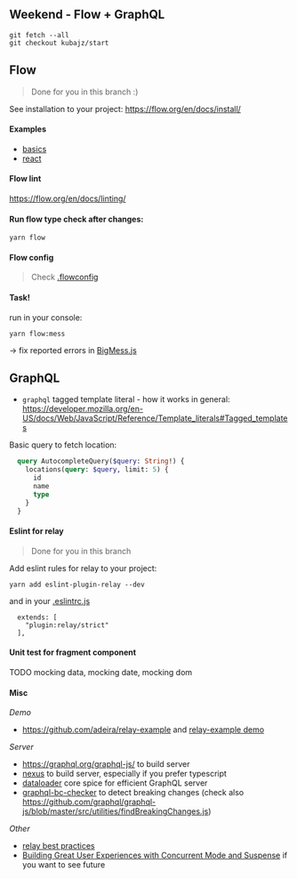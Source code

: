## Weekend - Flow + GraphQL

```
git fetch --all
git checkout kubajz/start
```

## Flow

> Done for you in this branch :)

See installation to your project: https://flow.org/en/docs/install/

#### Examples

- [basics](http://bit.ly/2KNJkKl) 
- [react](http://bit.ly/2qttbmz)

#### Flow lint

https://flow.org/en/docs/linting/

#### Run flow type check after changes:

```
yarn flow
```

#### Flow config

> Check [.flowconfig](.flowconfig)

#### Task!

run in your console:

```
yarn flow:mess
```

-> fix reported errors in [BigMess.js](./src/components/BrokenFlow/BigMess.js)

## GraphQL

- `graphql` tagged template literal - how it works in general: https://developer.mozilla.org/en-US/docs/Web/JavaScript/Reference/Template_literals#Tagged_templates

Basic query to fetch location:

```graphql
  query AutocompleteQuery($query: String!) {
    locations(query: $query, limit: 5) {
      id
      name
      type
    }
  }
```

#### Eslint for relay

> Done for you in this branch

Add eslint rules for relay to your project:

```
yarn add eslint-plugin-relay --dev
```

and in your [.eslintrc.js](.eslintrc.js)

```
  extends: [
    "plugin:relay/strict"
  ],
```

#### Unit test for fragment component

TODO mocking data, mocking date, mocking dom

#### Misc

*Demo*

- https://github.com/adeira/relay-example and [relay-example demo](https://github.com/adeira/relay-example)

*Server*

- https://graphql.org/graphql-js/ to build server
- [nexus](https://nexus.js.org/) to build server, especially if you prefer typescript
- [dataloader](https://github.com/graphql/dataloader) core spice for efficient GraphQL server
- [graphql-bc-checker](https://github.com/adeira/universe/tree/master/src/graphql-bc-checker) to detect breaking changes (check also https://github.com/graphql/graphql-js/blob/master/src/utilities/findBreakingChanges.js)

*Other*

- [relay best practices](https://code.kiwi.com/relay-and-graphql-best-practices-b09ce1d6d7ea)
- [Building Great User Experiences with Concurrent Mode and Suspense](https://reactjs.org/blog/2019/11/06/building-great-user-experiences-with-concurrent-mode-and-suspense.html) if you want to see future
